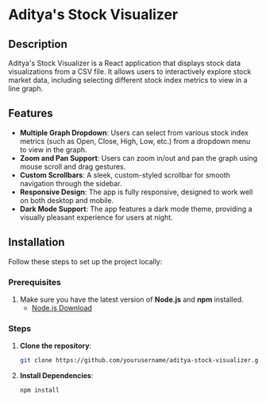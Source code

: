 # Aditya's Stock Visualizer

## Description
Aditya's Stock Visualizer is a React application that displays stock data visualizations from a CSV file. It allows users to interactively explore stock market data, including selecting different stock index metrics to view in a line graph.

## Features
- **Multiple Graph Dropdown**: Users can select from various stock index metrics (such as Open, Close, High, Low, etc.) from a dropdown menu to view in the graph.
- **Zoom and Pan Support**: Users can zoom in/out and pan the graph using mouse scroll and drag gestures.
- **Custom Scrollbars**: A sleek, custom-styled scrollbar for smooth navigation through the sidebar.
- **Responsive Design**: The app is fully responsive, designed to work well on both desktop and mobile.
- **Dark Mode Support**: The app features a dark mode theme, providing a visually pleasant experience for users at night.

## Installation

Follow these steps to set up the project locally:

### Prerequisites
1. Make sure you have the latest version of **Node.js** and **npm** installed.
   - [Node.js Download](https://nodejs.org/)

### Steps

1. **Clone the repository**:
   ```bash
   git clone https://github.com/yourusername/aditya-stock-visualizer.git
   ```


2. **Install Dependencies**:
    ```bash
    npm install
    ```
